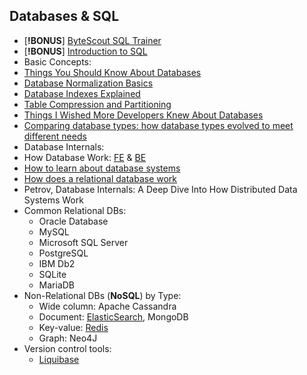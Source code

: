 ## Databases & SQL

- [**!BONUS**] [ByteScout SQL Trainer](https://app.bytescout.com/sql-trainer/index.html)
- [**!BONUS**] [Introduction to SQL](https://sqlbolt.com/)
- Basic Concepts:
- [Things You Should Know About Databases](https://architecturenotes.co/things-you-should-know-about-databases/)
- [Database Normalization Basics](https://www.lifewire.com/database-normalization-basics-1019735)
- [Database Indexes Explained](https://www.essentialsql.com/what-is-a-database-index/)
- [Table Compression and Partitioning](https://docs.oracle.com/en/database/oracle/oracle-database/21/vldbg/partition-table-compression.html#GUID-F26AFD78-DC1D-4E6B-9B37-375C59FD1787)
- [Things I Wished More Developers Knew About Databases](https://rakyll.medium.com/things-i-wished-more-developers-knew-about-databases-2d0178464f78)
- [Comparing database types: how database types evolved to meet different needs](https://www.prisma.io/dataguide/intro/comparing-database-types)
- Database Internals:
- How Database Work: [FE](https://madushandhanushka.wordpress.com/2019/03/26/how-database-works-frontend-architecture/) & [BE](https://madushandhanushka.wordpress.com/2019/03/26/how-database-works-backend-architecture/)
- [How to learn about database systems](https://blog.bradfieldcs.com/how-to-learn-about-database-systems-40c7432f471d#.5rjlp4fqq)
- [How does a relational database work](http://coding-geek.com/how-databases-work/)
- Petrov, Database Internals: A Deep Dive Into How Distributed Data Systems Work
- Common Relational DBs:
    - Oracle Database
    - MySQL
    - Microsoft SQL Server
    - PostgreSQL
    - IBM Db2
    - SQLite
    - MariaDB
- Non-Relational DBs (**NoSQL**) by Type:
    - Wide column: Apache Cassandra
    - Document: [ElasticSearch](https://www.baeldung.com/elasticsearch-java), MongoDB
    - Key-value: [Redis](https://architecturenotes.co/redis/)
    - Graph: Neo4J
- Version control tools:
    - [Liquibase](https://liquibase.org/get-started/quickstart)
